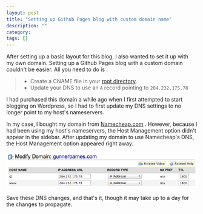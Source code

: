 ```yaml
---
layout: post
title: "Setting up Github Pages blog with custom domain name"
description: ""
category: 
tags: []
---
```

After setting up a basic layout for this blog, I also wanted to set it up with my own domain. 
Setting up a Github Pages blog with a custom domain couldn't be easier. All you need to do is :
>- Create a CNAME file in your [root directory](https://github.com/GunnerBarnes/gunnerbarnes.github.com).
>- Update your DNS to use an `A` record pointing to `204.232.175.78`

I had purchased this domain a while ago when I first attempted to start blogging on Wordpress, so I had to first update my DNS settings to no longer point to my host's nameservers.

In my case, I bought my domain from [Namecheap.com](http://namecheap.com) . However, because I had been using my host's nameservers, the Host Management option didn't appear in the sidebar. After updating my domain to use Namecheap's DNS, the Host Management option appeared right away. 

![Namecheap's Host Management settings](/assets/images/host_management.png)

Save these DNS changes, and that's it, though it may take up to a day for the changes to propagate.





